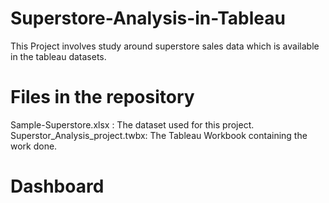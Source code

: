 # Superstore-Analysis-in-Tableau
This Project involves study around superstore sales data which is available in the tableau datasets.

# Files in the repository
Sample-Superstore.xlsx : The dataset used for this project.  
Superstor_Analysis_project.twbx: The Tableau Workbook containing the work done. 

# Dashboard

